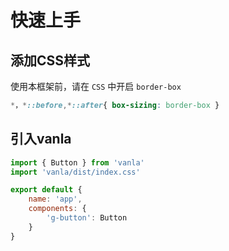 # 快速上手

## 添加CSS样式
使用本框架前，请在 `CSS` 中开启 `border-box`
```css
*，*::before,*::after{ box-sizing: border-box }
```
## 引入vanla
```js
import { Button } from 'vanla'
import 'vanla/dist/index.css'

export default {
    name: 'app',
    components: {
        'g-button': Button
    }
}
```

